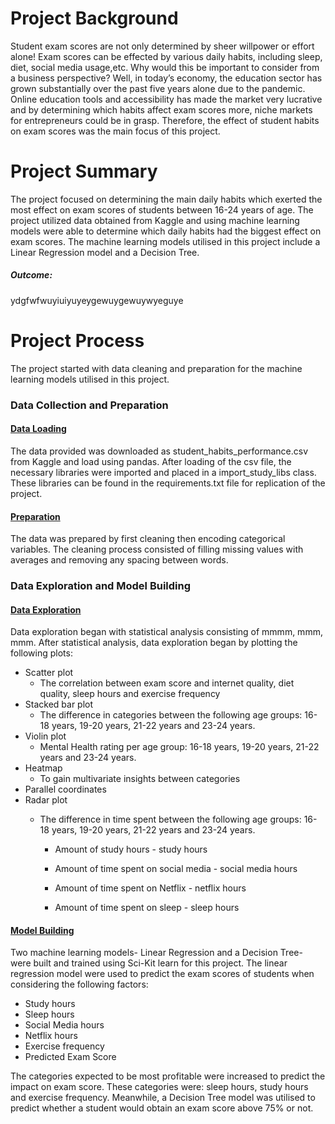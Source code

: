 

# Project Background

Student exam scores are not only determined by sheer willpower or effort
alone! Exam scores can be effected by various daily habits, including
sleep, diet, social media usage,etc. Why would this be important to
consider from a business perspective? Well, in today’s economy, the
education sector has grown substantially over the past five years alone
due to the pandemic. Online education tools and accessibility has made
the market very lucrative and by determining which habits affect exam
scores more, niche markets for entrepreneurs could be in grasp.
Therefore, the effect of student habits on exam scores was the main
focus of this project.

# Project Summary

The project focused on determining the main daily habits which exerted
the most effect on exam scores of students between 16-24 years of age.
The project utilized data obtained from Kaggle and using machine
learning models were able to determine which daily habits had the
biggest effect on exam scores. The machine learning models utilised in
this project include a Linear Regression model and a Decision Tree.

##### Outcome:

ydgfwfwuyiuiyuyeygewuygewuywyeguye

# Project Process

The project started with data cleaning and preparation for the machine
learning models utilised in this project.

### Data Collection and Preparation

#### <u>Data Loading</u>

The data provided was downloaded as student_habits_performance.csv from
Kaggle and load using pandas. After loading of the csv file, the
necessary libraries were imported and placed in a import_study_libs
class. These libraries can be found in the requirements.txt file for
replication of the project.

#### <u>Preparation</u>

The data was prepared by first cleaning then encoding categorical
variables. The cleaning process consisted of filling missing values with
averages and removing any spacing between words.

### Data Exploration and Model Building

#### <u>Data Exploration</u>

Data exploration began with statistical analysis consisting of mmmm,
mmm, mmm. After statistical analysis, data exploration began by plotting
the following plots:

- Scatter plot
  - The correlation between exam score and internet quality, diet
    quality, sleep hours and exercise frequency
- Stacked bar plot
  - The difference in categories between the following age groups: 16-18
    years, 19-20 years, 21-22 years and 23-24 years.
- Violin plot
  - Mental Health rating per age group: 16-18 years, 19-20 years, 21-22
    years and 23-24 years.
- Heatmap
  - To gain multivariate insights between categories
- Parallel coordinates
- Radar plot
  - The difference in time spent between the following age groups: 16-18
    years, 19-20 years, 21-22 years and 23-24 years.

    - Amount of study hours - study hours

    - Amount of time spent on social media - social media hours

    - Amount of time spent on Netflix - netflix hours

    - Amount of time spent on sleep - sleep hours

#### <u>Model Building</u>

Two machine learning models- Linear Regression and a Decision Tree- were
built and trained using Sci-Kit learn for this project. The linear
regression model were used to predict the exam scores of students when
considering the following factors:

- Study hours
- Sleep hours
- Social Media hours
- Netflix hours
- Exercise frequency
- Predicted Exam Score

The categories expected to be most profitable were increased to predict
the impact on exam score. These categories were: sleep hours, study
hours and exercise frequency. Meanwhile, a Decision Tree model was
utilised to predict whether a student would obtain an exam score above
75% or not.
